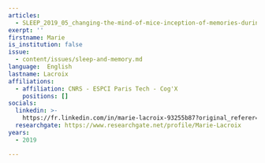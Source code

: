 ```yaml
---
articles:
  - SLEEP_2019_05_changing-the-mind-of-mice-inception-of-memories-during-sleep
exerpt: ''
firstname: Marie
is_institution: false
issue:
  - content/issues/sleep-and-memory.md
language:  English
lastname: Lacroix
affiliations:
  - affiliation: CNRS - ESPCI Paris Tech - Cog'X
    positions: []
socials:
  linkedin: >-
    https://fr.linkedin.com/in/marie-lacroix-93255b87?original_referer=https%3A%2F%2Fwww.google.com%2F
  researchgate: https://www.researchgate.net/profile/Marie-Lacroix
years:
  - 2019

---
```

